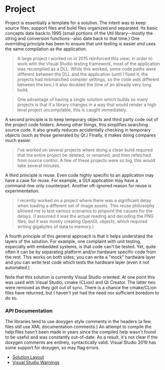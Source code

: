 # Project

Project is essentially a template for a solution. The intent was to keep source files, support files and build files organized and separated. Its basic concepts date back to 1995 (small portions of the Util library--mostly the string and conversion functions--also date back to that time.) One overriding principle has been to ensure that unit testing is easier *and* uses the same compilation as the application. 

> A large project I worked on in 2015 reinforced this view; in order to work with the Visual Studio testing framework, most of the application was recompiled as a DLL. While this worked, some code paths were different between the DLL and the application (until I fixed it, the projects had mismatched compiler settings, so the code *was* different between the two.) It also doubled the time of an already very long build.

> One advantage of having a single solution which builds so many projects is that if a library changes in a way that would render a high level project uncompilable, this is caught immediately.

A second principle is to keep temporary objects and third party code out of the project code folders. Among other things, this simplifies searching source code. It also greatly reduces accidentally checking in temporary objects (such as those generated by Qt.) Finally, it makes doing compares much easier.

> I've worked on several projects where doing a clean build required that the entire project be deleted, or renamed, and then refetched from source control. A few of these projects were so big, this would take several minutes.

A third principle is reuse. Even code highly specific to an application may have a case for reuse. For example, a GUI application may have a command-line only counterpart. Another oft-ignored reason for reuse is experimentation. 

> I recently worked on a project where there was a significant delay when loading a different set of image assets. This reuse philosophy allowed me to test various scenarios to pinpoint the causes for the delays. (I assumed it was the actual reading and decoding the PNG files, but it was mostly creating OpenGL objects, which required writing gigabytes of data to memory.)

A fourth principle of this general approach is that it helps understand the layers of the solution. For example, one complaint with unit testing, especially with embedded systems, is that code can't be tested. Yet, quite often it can be by separating platform and/or hardware specific code from the rest. This works on both sides; you can write a "mock" hardware layer and you can write test code which tests the hardware layer (even it not automated.)

Note that this solution is currently Visual Studio oriented. At one point this was used with Visual Studio, cmake (CLion) and Qt Creator. The latter two were removed as they got out of sync. There is a chance the cmake/CLion files have returned, but I haven't yet had the need nor sufficient boredom to do so.

### API Documentation

The libraries tend to use doxygen style comments in the headers (a few files still use XML documentation comments.) An attempt to compile the help files hasn't been made in years since the compiled help wasn't found to be useful and was constantly out-of-date. As a result, it's not clear if the doxygen comments are entirely, syntactically valid. Visual Studio 2019 has some support for doxygen, so may flag errors.



- [Solution Layout](Docs/SolutionLayout.md)
- [Visual Studio Warnings](Docs/VisualStudioWarnings.txt)


